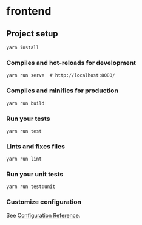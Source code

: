 # frontend

## Project setup
```
yarn install
```

### Compiles and hot-reloads for development
```
yarn run serve  # http://localhost:8080/
```

### Compiles and minifies for production
```
yarn run build
```

### Run your tests
```
yarn run test
```

### Lints and fixes files
```
yarn run lint
```

### Run your unit tests
```
yarn run test:unit
```

### Customize configuration
See [Configuration Reference](https://cli.vuejs.org/config/).
